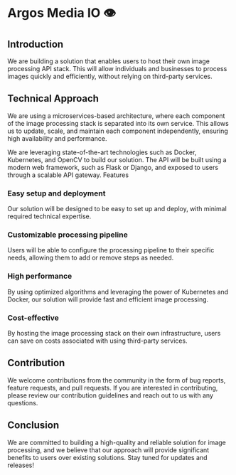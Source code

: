 # Argos Media IO 👁️

## Introduction

We are building a solution that enables users to host their own image processing API stack. This will allow individuals and businesses to process images quickly and efficiently, without relying on third-party services.

## Technical Approach

We are using a microservices-based architecture, where each component of the image processing stack is separated into its own service. This allows us to update, scale, and maintain each component independently, ensuring high availability and performance.

We are leveraging state-of-the-art technologies such as Docker, Kubernetes, and OpenCV to build our solution. The API will be built using a modern web framework, such as Flask or Django, and exposed to users through a scalable API gateway.
Features

### Easy setup and deployment
Our solution will be designed to be easy to set up and deploy, with minimal required technical expertise.
    
### Customizable processing pipeline 
Users will be able to configure the processing pipeline to their specific needs, allowing them to add or remove steps as needed.
    
### High performance
By using optimized algorithms and leveraging the power of Kubernetes and Docker, our solution will provide fast and efficient image processing.
    
### Cost-effective
By hosting the image processing stack on their own infrastructure, users can save on costs associated with using third-party services.

## Contribution

We welcome contributions from the community in the form of bug reports, feature requests, and pull requests. If you are interested in contributing, please review our contribution guidelines and reach out to us with any questions.

## Conclusion

We are committed to building a high-quality and reliable solution for image processing, and we believe that our approach will provide significant benefits to users over existing solutions. Stay tuned for updates and releases!
